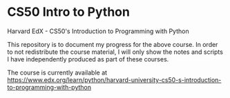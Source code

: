 # CS50 Intro to Python
Harvard EdX - CS50's Introduction to Programming with Python

This repository is to document my progress for the above course. In order to not redistribute the course material, I will only show the notes and scripts I have independently produced as part of these courses.

The course is currently available at https://www.edx.org/learn/python/harvard-university-cs50-s-introduction-to-programming-with-python
